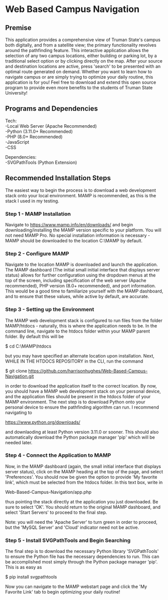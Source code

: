 # Web Based Campus Navigation
## Premise
This application provides a comprehensive view of Truman State's campus both digitally, and from a satellite view; the primary functionality revolves around the pathfinding feature. This interactive application allows the selection of any two campus locations, either building or parking lot, by a traditional select option or by clicking directly on the map. After your source and destination locations are active, press 'search' to be presented with an optimal route generated on demand. Whether you want to learn how to navigate campus or are simply trying to optimize your daily routine, this application is for you! Feel free to download and extend this open source program to provide even more benefits to the students of Truman State University!

## Programs and Dependencies
Tech:   
-Local Web Server (Apache Recommended)  
-Python (3.11.0+ Recommended)  
-PHP (8.0+ Recommended)  
-JavaScript  
-CSS  
  
Dependencies:  
-SVGPathTools (Python Extension)

## Recommended Installation Steps
The easiest way to begin the process is to download a web development stack onto your local environment. MAMP is recommended, as this is the stack I used in my testing. 
### Step 1 - MAMP Installation
Navigate to https://www.mamp.info/en/downloads/ and begin downloading/installing the MAMP version specific to your platform. You will not need MAMP Pro. No special installation information is necessary - MAMP should be downloaded to the location C:\MAMP by default.

### Step 2 - Configure MAMP
Navigate to the location MAMP is downloaded and launch the application. The MAMP dashboard (The initial small initial interface that displays server status) allows for further configuration using the dropdown menus at the top of the screen, including specification of the web server (Apache recommended), PHP version (8.0+ recommended), and port information. This would be a good time to familiarize yourself with the MAMP dashboard, and to ensure that these values, while active by default, are accurate.

### Step 3 - Setting up the Environment
The MAMP web development stack is configured to run files from the folder MAMP/htdocs - naturally, this is where the application needs to be. In the command line, navigate to the htdocs folder within your MAMP parent folder. By default this will be  
  
$ cd C:\MAMP\htdocs  
  
but you may have specified an alternate location upon installation. Next, WHILE IN THE HTDOCS REPOSITORY in the CLI, run the command  
  
$ git clone https://github.com/harrisonhughes/Web-Based-Campus-Navigation.git  
  
in order to download the application itself to the correct location. By now, you should have a MAMP web development stack on your personal device, and the application files should be present in the htdocs folder of your MAMP environment. The next step is to download Python onto your personal device to ensure the pathfinding algorithm can run. I recommend navigating to  

https://www.python.org/downloads/
  
and downlaoding at least Python version 3.11.0 or sooner. This should also automatically download the Python package manager 'pip' which will be needed later. 

### Step 4 - Connect the Application to MAMP
Now, in the MAMP dashboard (again, the small initial interface that displays server status), click on the MAMP heading at the top of the page, and select 'Preferences'. You should now be given the option to provide 'My favorite link', which must be selected from the htdocs folder. In this text box, write in  
  
Web-Based-Campus-Navigation/app.php  
  
thus pointing the stack directly at the application you just downloaded. Be sure to select 'OK'. You should return to the original MAMP dashboard, and select 'Start Servers' to proceed to the final step. 
  
Note: you will need the 'Apache Server' to turn green in order to proceed, but the 'MySQL Server' and 'Cloud' indicator need not be active. 

### Step 5 - Install SVGPathTools and Begin Searching
The final step is to download the necessary Python library 'SVGPathTools' to ensure the Python file has the necessary dependencies to run. This can be accomplished most simply through the Python package manager 'pip'. This is as easy as  

$ pip install svgpathtools  
  
Now you can navigate to the MAMP webstart page and click the 'My Favorite Link' tab to begin optimizing your daily routine!



